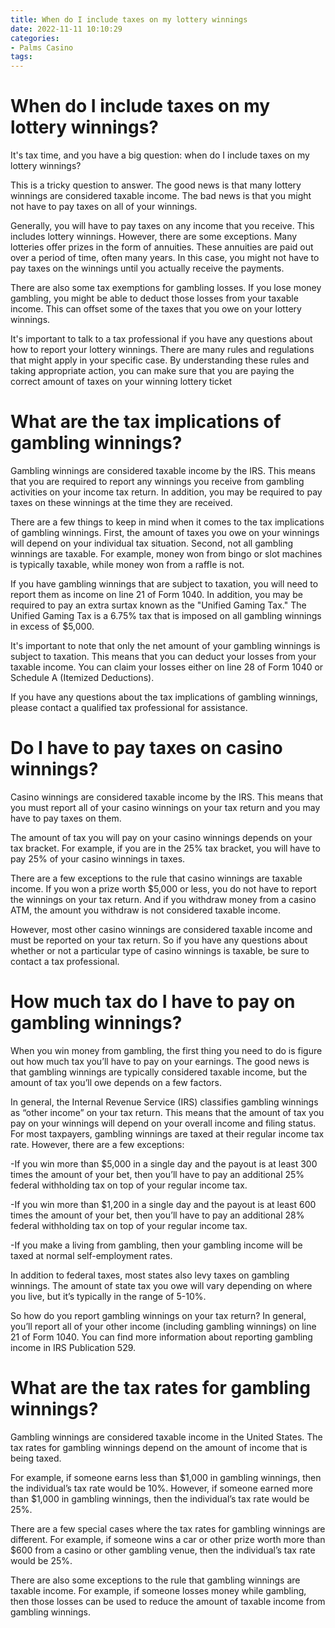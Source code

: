 ```yaml
---
title: When do I include taxes on my lottery winnings
date: 2022-11-11 10:10:29
categories:
- Palms Casino
tags:
---
```



#  When do I include taxes on my lottery winnings?

It's tax time, and you have a big question: when do I include taxes on my lottery winnings? 

This is a tricky question to answer. The good news is that many lottery winnings are considered taxable income. The bad news is that you might not have to pay taxes on all of your winnings. 

Generally, you will have to pay taxes on any income that you receive. This includes lottery winnings. However, there are some exceptions. Many lotteries offer prizes in the form of annuities. These annuities are paid out over a period of time, often many years. In this case, you might not have to pay taxes on the winnings until you actually receive the payments. 

There are also some tax exemptions for gambling losses. If you lose money gambling, you might be able to deduct those losses from your taxable income. This can offset some of the taxes that you owe on your lottery winnings. 

It's important to talk to a tax professional if you have any questions about how to report your lottery winnings. There are many rules and regulations that might apply in your specific case. By understanding these rules and taking appropriate action, you can make sure that you are paying the correct amount of taxes on your winning lottery ticket

#  What are the tax implications of gambling winnings?

Gambling winnings are considered taxable income by the IRS. This means that you are required to report any winnings you receive from gambling activities on your income tax return. In addition, you may be required to pay taxes on these winnings at the time they are received.

There are a few things to keep in mind when it comes to the tax implications of gambling winnings. First, the amount of taxes you owe on your winnings will depend on your individual tax situation. Second, not all gambling winnings are taxable. For example, money won from bingo or slot machines is typically taxable, while money won from a raffle is not.

If you have gambling winnings that are subject to taxation, you will need to report them as income on line 21 of Form 1040. In addition, you may be required to pay an extra surtax known as the "Unified Gaming Tax." The Unified Gaming Tax is a 6.75% tax that is imposed on all gambling winnings in excess of $5,000.

It's important to note that only the net amount of your gambling winnings is subject to taxation. This means that you can deduct your losses from your taxable income. You can claim your losses either on line 28 of Form 1040 or Schedule A (Itemized Deductions).

If you have any questions about the tax implications of gambling winnings, please contact a qualified tax professional for assistance.

#  Do I have to pay taxes on casino winnings?

Casino winnings are considered taxable income by the IRS. This means that you must report all of your casino winnings on your tax return and you may have to pay taxes on them.

The amount of tax you will pay on your casino winnings depends on your tax bracket. For example, if you are in the 25% tax bracket, you will have to pay 25% of your casino winnings in taxes.

There are a few exceptions to the rule that casino winnings are taxable income. If you won a prize worth $5,000 or less, you do not have to report the winnings on your tax return. And if you withdraw money from a casino ATM, the amount you withdraw is not considered taxable income.

However, most other casino winnings are considered taxable income and must be reported on your tax return. So if you have any questions about whether or not a particular type of casino winnings is taxable, be sure to contact a tax professional.

#  How much tax do I have to pay on gambling winnings?

When you win money from gambling, the first thing you need to do is figure out how much tax you’ll have to pay on your earnings. The good news is that gambling winnings are typically considered taxable income, but the amount of tax you’ll owe depends on a few factors.

In general, the Internal Revenue Service (IRS) classifies gambling winnings as “other income” on your tax return. This means that the amount of tax you pay on your winnings will depend on your overall income and filing status. For most taxpayers, gambling winnings are taxed at their regular income tax rate. However, there are a few exceptions:

-If you win more than $5,000 in a single day and the payout is at least 300 times the amount of your bet, then you’ll have to pay an additional 25% federal withholding tax on top of your regular income tax.

-If you win more than $1,200 in a single day and the payout is at least 600 times the amount of your bet, then you’ll have to pay an additional 28% federal withholding tax on top of your regular income tax.

-If you make a living from gambling, then your gambling income will be taxed at normal self-employment rates.

In addition to federal taxes, most states also levy taxes on gambling winnings. The amount of state tax you owe will vary depending on where you live, but it’s typically in the range of 5-10%.

So how do you report gambling winnings on your tax return? In general, you’ll report all of your other income (including gambling winnings) on line 21 of Form 1040. You can find more information about reporting gambling income in IRS Publication 529.

#  What are the tax rates for gambling winnings?

Gambling winnings are considered taxable income in the United States. The tax rates for gambling winnings depend on the amount of income that is being taxed.

For example, if someone earns less than $1,000 in gambling winnings, then the individual’s tax rate would be 10%. However, if someone earned more than $1,000 in gambling winnings, then the individual’s tax rate would be 25%.

There are a few special cases where the tax rates for gambling winnings are different. For example, if someone wins a car or other prize worth more than $600 from a casino or other gambling venue, then the individual’s tax rate would be 25%.

There are also some exceptions to the rule that gambling winnings are taxable income. For example, if someone losses money while gambling, then those losses can be used to reduce the amount of taxable income from gambling winnings.